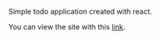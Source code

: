 Simple todo application created with react.

You can view the site with this [link](https://barnes-joseph-task-up.netlify.app/).
